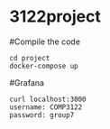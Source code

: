 # 3122project

#Compile the code
```
cd project
docker-compose up
```

#Grafana
```
curl localhost:3000
username: COMP3122
password: group7
```

